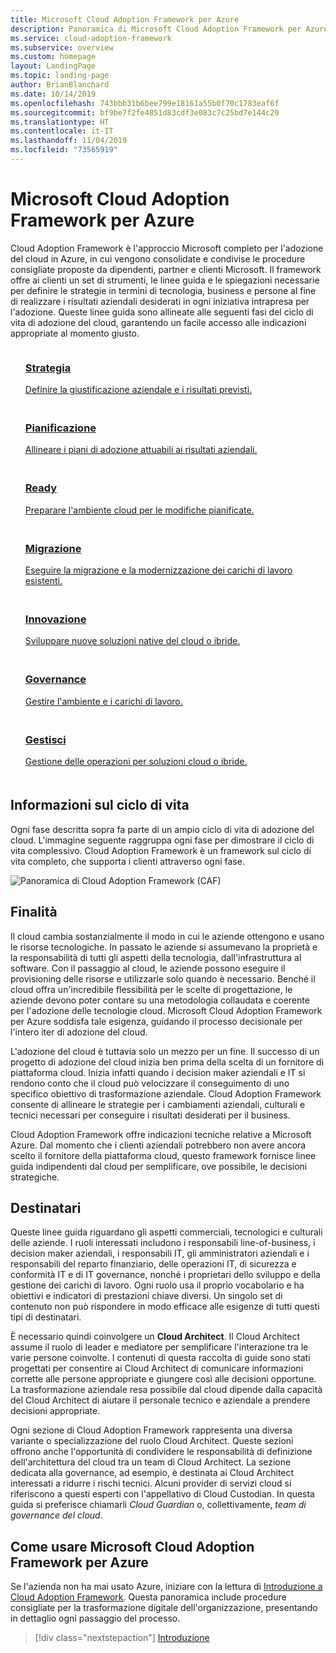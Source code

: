 ```yaml
---
title: Microsoft Cloud Adoption Framework per Azure
description: Panoramica di Microsoft Cloud Adoption Framework per Azure.
ms.service: cloud-adoption-framework
ms.subservice: overview
ms.custom: homepage
layout: LandingPage
ms.topic: landing-page
author: BrianBlanchard
ms.date: 10/14/2019
ms.openlocfilehash: 743bbb31b6bee799e18161a55b0f70c1783eaf6f
ms.sourcegitcommit: bf9be7f2fe4851d83cdf3e083c7c25bd7e144c20
ms.translationtype: HT
ms.contentlocale: it-IT
ms.lasthandoff: 11/04/2019
ms.locfileid: "73565919"
---
```

# <a name="microsoft-cloud-adoption-framework-for-azure"></a>Microsoft Cloud Adoption Framework per Azure

Cloud Adoption Framework è l'approccio Microsoft completo per l'adozione del cloud in Azure, in cui vengono consolidate e condivise le procedure consigliate proposte da dipendenti, partner e clienti Microsoft. Il framework offre ai clienti un set di strumenti, le linee guida e le spiegazioni necessarie per definire le strategie in termini di tecnologia, business e persone al fine di realizzare i risultati aziendali desiderati in ogni iniziativa intrapresa per l'adozione. Queste linee guida sono allineate alle seguenti fasi del ciclo di vita di adozione del cloud, garantendo un facile accesso alle indicazioni appropriate al momento giusto.

<!-- markdownlint-disable MD033 -->

<ul class="panelContent cardsF">
    <li style="display: flex; flex-direction: column;">
        <a href="./strategy/index.md">
            <div class="cardSize">
                <div class="cardPadding" style="padding-bottom:10px;">
                    <div class="card" style="padding-bottom:10px;">
                        <div class="cardImageOuter">
                            <div class="cardImage">
                                <img alt="" src="./_images/caf-strategy.png" data-linktype="external">
                            </div>
                        </div>
                        <div class="cardText" style="padding-left:0px;">
                            <h3>Strategia</h3>
Definire la giustificazione aziendale e i risultati previsti.
                        </div>
                    </div>
                </div>
            </div>
        </a>
    </li>
    <li style="display: flex; flex-direction: column;">
        <a href="./plan/index.md">
            <div class="cardSize">
                <div class="cardPadding" style="padding-bottom:10px;">
                    <div class="card" style="padding-bottom:10px;">
                        <div class="cardImageOuter">
                            <div class="cardImage">
                                <img alt="" src="./_images/caf-plan.png" data-linktype="external">
                            </div>
                        </div>
                        <div class="cardText" style="padding-left:0px;">
                            <h3>Pianificazione</h3>
Allineare i piani di adozione attuabili ai risultati aziendali.
                        </div>
                    </div>
                </div>
            </div>
        </a>
    </li>
    <li style="display: flex; flex-direction: column;">
        <a href="./ready/index.md">
            <div class="cardSize">
                <div class="cardPadding" style="padding-bottom:10px;">
                    <div class="card" style="padding-bottom:10px;">
                        <div class="cardImageOuter">
                            <div class="cardImage">
                                <img alt="" src="./_images/caf-ready.png" data-linktype="external">
                            </div>
                        </div>
                        <div class="cardText" style="padding-left:0px;">
                            <h3>Ready</h3>
Preparare l'ambiente cloud per le modifiche pianificate.
                        </div>
                    </div>
                </div>
            </div>
        </a>
    </li>
    <li style="display: flex; flex-direction: column;">
        <a href="./migrate/index.md">
            <div class="cardSize">
                <div class="cardPadding" style="padding-bottom:10px;">
                    <div class="card" style="padding-bottom:10px;">
                        <div class="cardImageOuter">
                            <div class="cardImage">
                                <img alt="" src="./_images/caf-migrate.png" data-linktype="external">
                            </div>
                        </div>
                        <div class="cardText" style="padding-left:0px;">
                            <h3>Migrazione</h3>
Eseguire la migrazione e la modernizzazione dei carichi di lavoro esistenti.
                        </div>
                    </div>
                </div>
            </div>
        </a>
    </li>
    <li style="display: flex; flex-direction: column;">
        <a href="./innovate/index.md">
            <div class="cardSize">
                <div class="cardPadding" style="padding-bottom:10px;">
                    <div class="card" style="padding-bottom:10px;">
                        <div class="cardImageOuter">
                            <div class="cardImage">
                                <img alt="" src="./_images/caf-adopt.png" data-linktype="external">
                            </div>
                        </div>
                        <div class="cardText" style="padding-left:0px;">
                            <h3>Innovazione</h3>
Sviluppare nuove soluzioni native del cloud o ibride.
                        </div>
                    </div>
                </div>
            </div>
        </a>
    </li>
    <li style="display: flex; flex-direction: column;">
        <a href="./govern/index.md">
            <div class="cardSize">
                <div class="cardPadding" style="padding-bottom:10px;">
                    <div class="card" style="padding-bottom:10px;">
                        <div class="cardImageOuter">
                            <div class="cardImage">
                                <img alt="" src="./_images/caf-govern.png" data-linktype="external">
                            </div>
                        </div>
                        <div class="cardText" style="padding-left:0px;">
                            <h3>Governance</h3>
Gestire l'ambiente e i carichi di lavoro.
                        </div>
                    </div>
                </div>
            </div>
        </a>
    </li>
    <li style="display: flex; flex-direction: column;">
        <a href="./manage/index.md">
            <div class="cardSize">
                <div class="cardPadding" style="padding-bottom:10px;">
                    <div class="card" style="padding-bottom:10px;">
                        <div class="cardImageOuter">
                            <div class="cardImage">
                                <img alt="" src="./_images/caf-manage.png" data-linktype="external">
                            </div>
                        </div>
                        <div class="cardText" style="padding-left:0px;">
                            <h3>Gestisci</h3>
Gestione delle operazioni per soluzioni cloud o ibride.
                        </div>
                    </div>
                </div>
            </div>
        </a>
    </li>
</ul>

## <a name="understand-the-lifecycle"></a>Informazioni sul ciclo di vita

Ogni fase descritta sopra fa parte di un ampio ciclo di vita di adozione del cloud. L'immagine seguente raggruppa ogni fase per dimostrare il ciclo di vita complessivo. Cloud Adoption Framework è un framework sul ciclo di vita completo, che supporta i clienti attraverso ogni fase.

![Panoramica di Cloud Adoption Framework (CAF)](./_images/caf-overview.png)

## <a name="intent"></a>Finalità

Il cloud cambia sostanzialmente il modo in cui le aziende ottengono e usano le risorse tecnologiche. In passato le aziende si assumevano la proprietà e la responsabilità di tutti gli aspetti della tecnologia, dall'infrastruttura al software. Con il passaggio al cloud, le aziende possono eseguire il provisioning delle risorse e utilizzarle solo quando è necessario. Benché il cloud offra un'incredibile flessibilità per le scelte di progettazione, le aziende devono poter contare su una metodologia collaudata e coerente per l'adozione delle tecnologie cloud. Microsoft Cloud Adoption Framework per Azure soddisfa tale esigenza, guidando il processo decisionale per l'intero iter di adozione del cloud.

L'adozione del cloud è tuttavia solo un mezzo per un fine. Il successo di un progetto di adozione del cloud inizia ben prima della scelta di un fornitore di piattaforma cloud. Inizia infatti quando i decision maker aziendali e IT si rendono conto che il cloud può velocizzare il conseguimento di uno specifico obiettivo di trasformazione aziendale. Cloud Adoption Framework consente di allineare le strategie per i cambiamenti aziendali, culturali e tecnici necessari per conseguire i risultati desiderati per il business.

Cloud Adoption Framework offre indicazioni tecniche relative a Microsoft Azure. Dal momento che i clienti aziendali potrebbero non avere ancora scelto il fornitore della piattaforma cloud, questo framework fornisce linee guida indipendenti dal cloud per semplificare, ove possibile, le decisioni strategiche.

## <a name="intended-audience"></a>Destinatari

Queste linee guida riguardano gli aspetti commerciali, tecnologici e culturali delle aziende. I ruoli interessati includono i responsabili line-of-business, i decision maker aziendali, i responsabili IT, gli amministratori aziendali e i responsabili del reparto finanziario, delle operazioni IT, di sicurezza e conformità IT e di IT governance, nonché i proprietari dello sviluppo e della gestione dei carichi di lavoro. Ogni ruolo usa il proprio vocabolario e ha obiettivi e indicatori di prestazioni chiave diversi. Un singolo set di contenuto non può rispondere in modo efficace alle esigenze di tutti questi tipi di destinatari.

È necessario quindi coinvolgere un **Cloud Architect**. Il Cloud Architect assume il ruolo di leader e mediatore per semplificare l'interazione tra le varie persone coinvolte. I contenuti di questa raccolta di guide sono stati progettati per consentire ai Cloud Architect di comunicare informazioni corrette alle persone appropriate e giungere così alle decisioni opportune. La trasformazione aziendale resa possibile dal cloud dipende dalla capacità del Cloud Architect di aiutare il personale tecnico e aziendale a prendere decisioni appropriate.

Ogni sezione di Cloud Adoption Framework rappresenta una diversa variante o specializzazione del ruolo Cloud Architect. Queste sezioni offrono anche l'opportunità di condividere le responsabilità di definizione dell'architettura del cloud tra un team di Cloud Architect. La sezione dedicata alla governance, ad esempio, è destinata ai Cloud Architect interessati a ridurre i rischi tecnici. Alcuni provider di servizi cloud si riferiscono a questi esperti con l'appellativo di Cloud Custodian. In questa guida si preferisce chiamarli _Cloud Guardian_ o, collettivamente, _team di governance del cloud_.

## <a name="how-to-use-the-microsoft-cloud-adoption-framework-for-azure"></a>Come usare Microsoft Cloud Adoption Framework per Azure

Se l'azienda non ha mai usato Azure, iniziare con la lettura di [Introduzione a Cloud Adoption Framework](./getting-started/migrate.md). Questa panoramica include procedure consigliate per la trasformazione digitale dell'organizzazione, presentando in dettaglio ogni passaggio del processo.

> [!div class="nextstepaction"]
> [Introduzione](./getting-started/migrate.md)
